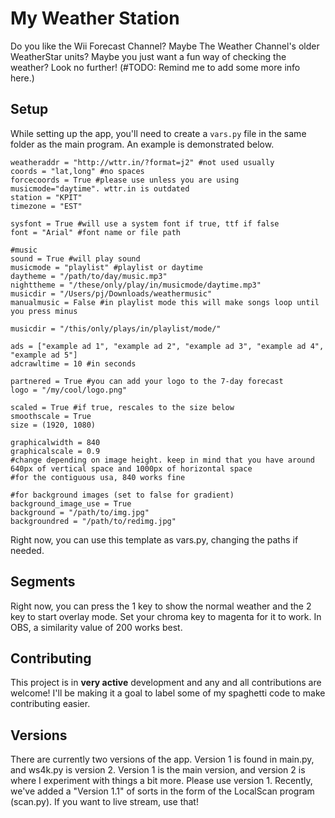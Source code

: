# My Weather Station

Do you like the Wii Forecast Channel? Maybe The Weather Channel's older WeatherStar units? Maybe you just want a fun way of checking the weather? Look no further! (#TODO: Remind me to add some more info here.)

## Setup

While setting up the app, you'll need to create a `vars.py` file in the same folder as the main program. An example is demonstrated below.
```
weatheraddr = "http://wttr.in/?format=j2" #not used usually
coords = "lat,long" #no spaces
forcecoords = True #please use unless you are using musicmode="daytime". wttr.in is outdated
station = "KPIT"
timezone = "EST"

sysfont = True #will use a system font if true, ttf if false
font = "Arial" #font name or file path

#music
sound = True #will play sound
musicmode = "playlist" #playlist or daytime
daytheme = "/path/to/day/music.mp3"
nighttheme = "/these/only/play/in/musicmode/daytime.mp3"
musicdir = "/Users/pj/Downloads/weathermusic"
manualmusic = False #in playlist mode this will make songs loop until you press minus

musicdir = "/this/only/plays/in/playlist/mode/"

ads = ["example ad 1", "example ad 2", "example ad 3", "example ad 4", "example ad 5"]
adcrawltime = 10 #in seconds

partnered = True #you can add your logo to the 7-day forecast
logo = "/my/cool/logo.png"

scaled = True #if true, rescales to the size below
smoothscale = True
size = (1920, 1080)

graphicalwidth = 840
graphicalscale = 0.9
#change depending on image height. keep in mind that you have around 640px of vertical space and 1000px of horizontal space
#for the contiguous usa, 840 works fine

#for background images (set to false for gradient)
background_image_use = True
background = "/path/to/img.jpg"
backgroundred = "/path/to/redimg.jpg"
```
Right now, you can use this template as vars.py, changing the paths if needed.

## Segments

Right now, you can press the 1 key to show the normal weather and the 2 key to start overlay mode. Set your chroma key to magenta for it to work. In OBS, a similarity value of 200 works best.

## Contributing

This project is in **very active** development and any and all contributions are welcome! I'll be making it a goal to label some of my spaghetti code to make contributing easier.

## Versions

There are currently two versions of the app. Version 1 is found in main.py, and ws4k.py is version 2. Version 1 is the main version, and version 2 is where I experiment with things a bit more. Please use version 1.
Recently, we've added a "Version 1.1" of sorts in the form of the LocalScan program (scan.py). If you want to live stream, use that!
